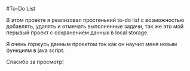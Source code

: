 #To-Do List 

В этом проекте я реализовал простенький to-do list с возможностью добавлять, удалять и отмечать выполненные задачи, 
так же это мой перывый проект с сохранением данных в local storage.

Я очень горжусь данным проектом так как он научил меня новым функциям в java script.

Спасибо за просмотр!